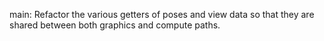 main: Refactor the various getters of poses and view data so that they are
shared between both graphics and compute paths.
